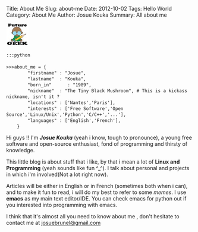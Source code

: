Title: About Me
Slug: about-me
Date: 2012-10-02
Tags: Hello World
Category: About Me
Author: Josue Kouka
Summary: All about me 

![Alt Me](./images/fg.jpg)

    :::python
    
    >>>about_me = {
            "firstname" : "Josue",
            "lastname"  : "Kouka",
            "born_in"      : "1989",
            "nickname"  : "The Tiny Black Mushroom", # This is a kickass nickname, isn't it ?
            "locations" : ['Nantes','Paris'],
            "interests" : ['Free Software','Open Source','Linux/Unix','Python','C/C++','...'],
            "languages" : ['English','French'],
        }
    

Hi guys !! I'm **_Josue Kouka_** (yeah i know, tough to pronounce), a young
free software and open-source enthusiast, fond of programming and thirsty of
knowledge.

This little blog is about stuff that i like, by that i mean a lot of **Linux
and Programming** (yeah sounds like fun ^_^). I talk about personal and
projects in which i'm involved(Not a lot right now).

Articles will be either in English or in French (sometimes both when i can),
and to make it fun to read, i will do my best to refer to some _memes_. I use
**emacs** as my main text editor/IDE. You can check emacs for python out if
you interested into programming with emacs.

I think that it's almost all you need to know about me , don't hesitate to
contact me at [josuebrunel@gmail.com](mailto:josuebrunel@gmail.com)

